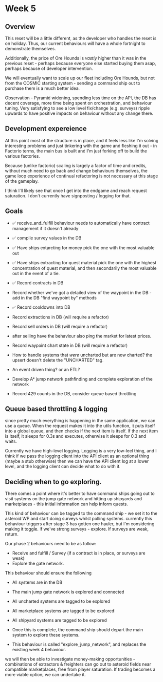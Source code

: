 # Week 5

## Overview

This reset will be a little different, as the developer who handles the reset is on holiday. Thus, our current behaviours will have a whole fortnight to demonstrate themselves.

Additionally, the price of Ore Hounds is *vastly* higher than it was in the previous reset - perhaps because everyone else started buying them asap, perhaps because of developer intervention. 

We will eventually want to scale up our fleet including Ore Hounds, but not from the COSMIC starting system - sending a command ship out to purchase them is a much better idea.

Observation - Pyramid widening, spending less time on the API, the DB has decent coverage, more time being spent on orchestration, and behaviour tuning.
Very satisfying to see a low level fix/change (e.g. surveys) ripple upwards to have positive impacts on behaviour without any change there.

## Development expereience

At this point most of the structure is in place, and it feels less like I'm solving interesting problems and just tinkering with the game and fleshing it out - in Factorio terms, the main bus is built and I'm just forking off to build the various factories.

Because (unlike factorio) scaling is largely a factor of time and credits, without much need to go back and change behaviours themselves, the game loop experience of continual refactoring is not necessary at this stage of the gameplay.

I think I'll likely see that once I get into the endgame and reach request saturation. I don't currently have signposting / logging for that.
 
## Goals

* ✅ receive_and_fulfill behaviour needs to automatically have contract management if it doesn't already
* ✅ compile survey values in the DB
 * ✅ Have ships extarcting for money pick the one with the most valuable out
 * ✅ Have ships extracting for quest material pick the one with the highest concentration of quest material, and then secondarily the most valuable out in the event of a tie.

* ✅ Record contracts in DB 
* Record whether we've got a detailed view of the waypoint in the DB - add in the DB "find waypoint by" methods
* ✅ Record cooldowns into DB
* Record extractions in DB (will require a refactor)
* Record sell orders in DB (will require a refactor)
 * after selling have the behaviour also ping the market for latest prices.
* Record waypoint chart state in DB (will require a refactor)
 * How to handle systems that _were_ uncharted but are now charted? the upsert doesn't delete the "UNCHARTED" tag. 
 * An event driven thing? or an ETL?

* Develop A* jump network pathfinding and complete exploration of the network
* Record 429 counts in the DB, consider queue based throttling 


## Queue based throttling & logging
since pretty much everything is happening in the same application, we can use a queue. 
When the request makes it into the utils function, it puts itself into a global queue, and then checks if the next item is itself. If the next item is itself, it sleeps for 0.3s and executes, otherwise it sleeps for 0.3 and waits.

Currently we have high-level logging.
Logging is a very low-leel thing, and I think if we pass the logging client into the API client as an optional thing (maybe a stub otherwise) then we can have the API client log at a lower level, and the logging client can decide what to do with it.


## Deciding when to go exploring.

There comes a point where it's better to have command ships going out to visit systems on the jump gate network and hitting up shipyards and marketplaces - this initial information can help inform quests. 

This kind of behaviour can be tagged to the command ship - we set it to the asteroid WP and start doing surveys whilst polling systems.
currently this behaviour triggers after stage 3 has gotten one hauler, but I'm considering making it toggle. If we've strong surveys - explore. If surveys are weak, return.

Our phase 2 behaviours need to be as follow:
* Receive and fulfill / Survey (if a contract is in place, or surveys are weak)
* Explore the gate network.

This behaviour should ensure the following
* All systems are in the DB
* The main jump gate network is explored and connected
* All uncharted systems are tagged to be explored
* All marketplace systems are tagged to be explored
* All shipyard systems are tagged to be explored
* Once this is complete, the command ship should depart the main system to explore these systems.

* This behaviour is called "explore_jump_network", and replaces the existing week 4 behaviour.

we will then be able to investigate money-making opportunities - combinations of extractors & freighters can go out to asteroid fields near compatible marketplaces, free from player saturation.
If trading becomes a more viable option, we can undertake it.